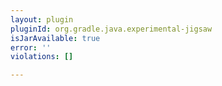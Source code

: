 ```yaml
---
layout: plugin
pluginId: org.gradle.java.experimental-jigsaw
isJarAvailable: true
error: ''
violations: []

---
```

